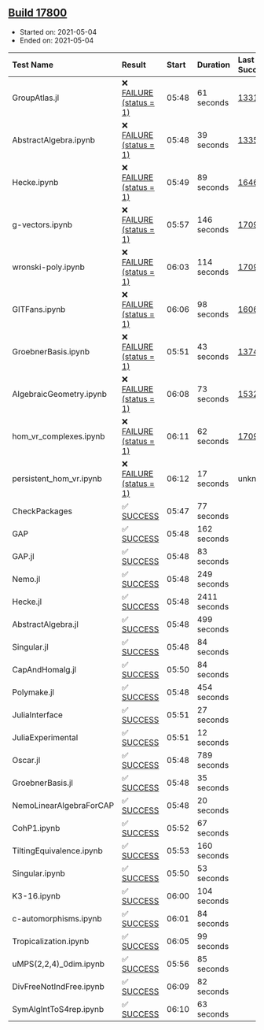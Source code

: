 ## [Build 17800](https://oscarci.mathematik.uni-kl.de/job/oscar/17800/)

* Started on: 2021-05-04
* Ended on: 2021-05-04

| Test Name    | Result | Start | Duration | Last Success | First Failure |
|:-------------|:-------|:------|:---------|:-------------|:--------------|
| GroupAtlas.jl | ❌ [FAILURE (status = 1)](https://oscarci.mathematik.uni-kl.de/job/oscar/17800/artifact/logs/build-17800/GroupAtlas.jl.log) | 05:48 | 61 seconds | [13311](https://oscarci.mathematik.uni-kl.de/job/oscar/13311/) | [13312](https://oscarci.mathematik.uni-kl.de/job/oscar/13312/) |
| AbstractAlgebra.ipynb | ❌ [FAILURE (status = 1)](https://oscarci.mathematik.uni-kl.de/job/oscar/17800/artifact/logs/build-17800/AbstractAlgebra.ipynb.log) | 05:48 | 39 seconds | [13355](https://oscarci.mathematik.uni-kl.de/job/oscar/13355/) | [13356](https://oscarci.mathematik.uni-kl.de/job/oscar/13356/) |
| Hecke.ipynb | ❌ [FAILURE (status = 1)](https://oscarci.mathematik.uni-kl.de/job/oscar/17800/artifact/logs/build-17800/Hecke.ipynb.log) | 05:49 | 89 seconds | [16463](https://oscarci.mathematik.uni-kl.de/job/oscar/16463/) | [16464](https://oscarci.mathematik.uni-kl.de/job/oscar/16464/) |
| g-vectors.ipynb | ❌ [FAILURE (status = 1)](https://oscarci.mathematik.uni-kl.de/job/oscar/17800/artifact/logs/build-17800/g-vectors.ipynb.log) | 05:57 | 146 seconds | [17099](https://oscarci.mathematik.uni-kl.de/job/oscar/17099/) | [17100](https://oscarci.mathematik.uni-kl.de/job/oscar/17100/) |
| wronski-poly.ipynb | ❌ [FAILURE (status = 1)](https://oscarci.mathematik.uni-kl.de/job/oscar/17800/artifact/logs/build-17800/wronski-poly.ipynb.log) | 06:03 | 114 seconds | [17098](https://oscarci.mathematik.uni-kl.de/job/oscar/17098/) | [17099](https://oscarci.mathematik.uni-kl.de/job/oscar/17099/) |
| GITFans.ipynb | ❌ [FAILURE (status = 1)](https://oscarci.mathematik.uni-kl.de/job/oscar/17800/artifact/logs/build-17800/GITFans.ipynb.log) | 06:06 | 98 seconds | [16068](https://oscarci.mathematik.uni-kl.de/job/oscar/16068/) | [16069](https://oscarci.mathematik.uni-kl.de/job/oscar/16069/) |
| GroebnerBasis.ipynb | ❌ [FAILURE (status = 1)](https://oscarci.mathematik.uni-kl.de/job/oscar/17800/artifact/logs/build-17800/GroebnerBasis.ipynb.log) | 05:51 | 43 seconds | [13748](https://oscarci.mathematik.uni-kl.de/job/oscar/13748/) | [13749](https://oscarci.mathematik.uni-kl.de/job/oscar/13749/) |
| AlgebraicGeometry.ipynb | ❌ [FAILURE (status = 1)](https://oscarci.mathematik.uni-kl.de/job/oscar/17800/artifact/logs/build-17800/AlgebraicGeometry.ipynb.log) | 06:08 | 73 seconds | [15322](https://oscarci.mathematik.uni-kl.de/job/oscar/15322/) | [15323](https://oscarci.mathematik.uni-kl.de/job/oscar/15323/) |
| hom_vr_complexes.ipynb | ❌ [FAILURE (status = 1)](https://oscarci.mathematik.uni-kl.de/job/oscar/17800/artifact/logs/build-17800/hom_vr_complexes.ipynb.log) | 06:11 | 62 seconds | [17099](https://oscarci.mathematik.uni-kl.de/job/oscar/17099/) | [17100](https://oscarci.mathematik.uni-kl.de/job/oscar/17100/) |
| persistent_hom_vr.ipynb | ❌ [FAILURE (status = 1)](https://oscarci.mathematik.uni-kl.de/job/oscar/17800/artifact/logs/build-17800/persistent_hom_vr.ipynb.log) | 06:12 | 17 seconds | unknown | unknown |
| CheckPackages | ✅ [SUCCESS](https://oscarci.mathematik.uni-kl.de/job/oscar/17800/artifact/logs/build-17800/CheckPackages.log) | 05:47 | 77 seconds |  |  |
| GAP | ✅ [SUCCESS](https://oscarci.mathematik.uni-kl.de/job/oscar/17800/artifact/logs/build-17800/GAP.log) | 05:48 | 162 seconds |  |  |
| GAP.jl | ✅ [SUCCESS](https://oscarci.mathematik.uni-kl.de/job/oscar/17800/artifact/logs/build-17800/GAP.jl.log) | 05:48 | 83 seconds |  |  |
| Nemo.jl | ✅ [SUCCESS](https://oscarci.mathematik.uni-kl.de/job/oscar/17800/artifact/logs/build-17800/Nemo.jl.log) | 05:48 | 249 seconds |  |  |
| Hecke.jl | ✅ [SUCCESS](https://oscarci.mathematik.uni-kl.de/job/oscar/17800/artifact/logs/build-17800/Hecke.jl.log) | 05:48 | 2411 seconds |  |  |
| AbstractAlgebra.jl | ✅ [SUCCESS](https://oscarci.mathematik.uni-kl.de/job/oscar/17800/artifact/logs/build-17800/AbstractAlgebra.jl.log) | 05:48 | 499 seconds |  |  |
| Singular.jl | ✅ [SUCCESS](https://oscarci.mathematik.uni-kl.de/job/oscar/17800/artifact/logs/build-17800/Singular.jl.log) | 05:48 | 84 seconds |  |  |
| CapAndHomalg.jl | ✅ [SUCCESS](https://oscarci.mathematik.uni-kl.de/job/oscar/17800/artifact/logs/build-17800/CapAndHomalg.jl.log) | 05:50 | 84 seconds |  |  |
| Polymake.jl | ✅ [SUCCESS](https://oscarci.mathematik.uni-kl.de/job/oscar/17800/artifact/logs/build-17800/Polymake.jl.log) | 05:48 | 454 seconds |  |  |
| JuliaInterface | ✅ [SUCCESS](https://oscarci.mathematik.uni-kl.de/job/oscar/17800/artifact/logs/build-17800/JuliaInterface.log) | 05:51 | 27 seconds |  |  |
| JuliaExperimental | ✅ [SUCCESS](https://oscarci.mathematik.uni-kl.de/job/oscar/17800/artifact/logs/build-17800/JuliaExperimental.log) | 05:51 | 12 seconds |  |  |
| Oscar.jl | ✅ [SUCCESS](https://oscarci.mathematik.uni-kl.de/job/oscar/17800/artifact/logs/build-17800/Oscar.jl.log) | 05:48 | 789 seconds |  |  |
| GroebnerBasis.jl | ✅ [SUCCESS](https://oscarci.mathematik.uni-kl.de/job/oscar/17800/artifact/logs/build-17800/GroebnerBasis.jl.log) | 05:48 | 35 seconds |  |  |
| NemoLinearAlgebraForCAP | ✅ [SUCCESS](https://oscarci.mathematik.uni-kl.de/job/oscar/17800/artifact/logs/build-17800/NemoLinearAlgebraForCAP.log) | 05:48 | 20 seconds |  |  |
| CohP1.ipynb | ✅ [SUCCESS](https://oscarci.mathematik.uni-kl.de/job/oscar/17800/artifact/logs/build-17800/CohP1.ipynb.log) | 05:52 | 67 seconds |  |  |
| TiltingEquivalence.ipynb | ✅ [SUCCESS](https://oscarci.mathematik.uni-kl.de/job/oscar/17800/artifact/logs/build-17800/TiltingEquivalence.ipynb.log) | 05:53 | 160 seconds |  |  |
| Singular.ipynb | ✅ [SUCCESS](https://oscarci.mathematik.uni-kl.de/job/oscar/17800/artifact/logs/build-17800/Singular.ipynb.log) | 05:50 | 53 seconds |  |  |
| K3-16.ipynb | ✅ [SUCCESS](https://oscarci.mathematik.uni-kl.de/job/oscar/17800/artifact/logs/build-17800/K3-16.ipynb.log) | 06:00 | 104 seconds |  |  |
| c-automorphisms.ipynb | ✅ [SUCCESS](https://oscarci.mathematik.uni-kl.de/job/oscar/17800/artifact/logs/build-17800/c-automorphisms.ipynb.log) | 06:01 | 84 seconds |  |  |
| Tropicalization.ipynb | ✅ [SUCCESS](https://oscarci.mathematik.uni-kl.de/job/oscar/17800/artifact/logs/build-17800/Tropicalization.ipynb.log) | 06:05 | 99 seconds |  |  |
| uMPS(2,2,4)_0dim.ipynb | ✅ [SUCCESS](https://oscarci.mathematik.uni-kl.de/job/oscar/17800/artifact/logs/build-17800/uMPS-2-2-4-_0dim.ipynb.log) | 05:56 | 85 seconds |  |  |
| DivFreeNotIndFree.ipynb | ✅ [SUCCESS](https://oscarci.mathematik.uni-kl.de/job/oscar/17800/artifact/logs/build-17800/DivFreeNotIndFree.ipynb.log) | 06:09 | 82 seconds |  |  |
| SymAlgIntToS4rep.ipynb | ✅ [SUCCESS](https://oscarci.mathematik.uni-kl.de/job/oscar/17800/artifact/logs/build-17800/SymAlgIntToS4rep.ipynb.log) | 06:10 | 63 seconds |  |  |
